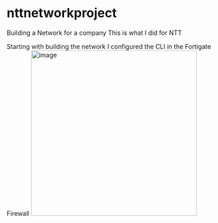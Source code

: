 # nttnetworkproject
Building a Network for a company 
This is what I did for NTT

Starting with building the network I configured the CLI in the Fortigate Firewall 
<img width="373" alt="image" src="https://github.com/j0well/nttnetworkproject/assets/126909236/8e99b558-95d8-49d1-a3a1-0a8d72436ad5">
